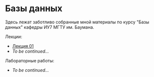 # Базы данных

Здесь лежат заботливо собранные мной материалы по курсу "Базы данных" кафедры
ИУ7 МГТУ им. Баумана.

Лекции:

- [Лекция 01](theory/lec-01.md)
- _To be continued..._

Лабораторные работы:

- _To be continued..._
